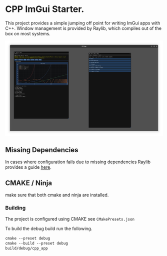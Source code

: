 # CPP ImGui Starter.
This project provides a simple jumping off point for writing ImGui apps with C++.
Window management is provided by Raylib, which compiles out of the box on most systems.

![Screenshot](./screenshot.png)




## Missing Dependencies
In cases where configuration fails due to missing dependencies Raylib provides a guide [here](https://github.com/raysan5/raylib/wiki/raylib-dependencies#platform-specific-dependency-notes).

## CMAKE / Ninja
make sure that both cmake and ninja are installed.


### Building
The project is configured using CMAKE see `CMakePresets.json`

To build the debug build run the following.
```
cmake --preset debug
cmake --build --preset debug
build/debug/cpp_app
```


